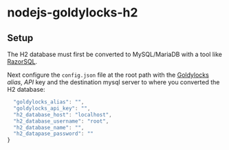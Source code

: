 # nodejs-goldylocks-h2

Setup
-----
The H2 database must first be converted to MySQL/MariaDB with a tool like [RazorSQL](https://razorsql.com/download.html).

Next configure the `config.json` file at the root path with the [Goldylocks](https://www.goldylocks.pt/) *alias*, *API* key and the destination mysql server to where you converted the H2 database:
```javascript
  "goldylocks_alias": "",
  "goldylocks_api_key": "",
  "h2_database_host": "localhost",
  "h2_database_username": "root",
  "h2_database_name": "",
  "h2_datapase_password": ""
}
```